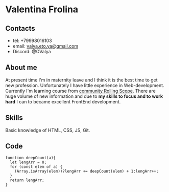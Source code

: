 # Valentina Frolina
## Contacts
 * tel: +79998016103
 * email: valya.eto.ya@gmail.com
 * Discord: @OValya
## About me
At present time I'm in maternity leave and I think it is the best time to get new profession. Unfortunately I have little experience in Web-development. Currently I'm learning course from [community Rolling Scope](https://rs.school/russia/). There are huge volume of new information and due to __my skills to focus and to work hard__ I can to became excellent FrontEnd development.

## Skills
Basic knowledge of HTML, CSS, JS, Git.

## Code 
```
function deepCount(a){
  let lengArr = 0;
  for (const elem of a) {
    (Array.isArray(elem))?lengArr += deepCount(elem) + 1:lengArr++; 
  }
  return lengArr;
}
```



